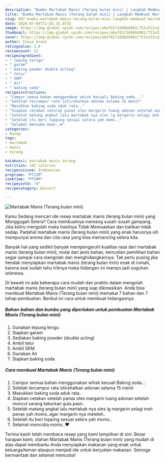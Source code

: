 ```yaml
---
description: "Bumbu Martabak Manis (Terang bulan mini) | Langkah Membuat Martabak Manis (Terang bulan mini) Yang Menggugah Selera"
title: "Bumbu Martabak Manis (Terang bulan mini) | Langkah Membuat Martabak Manis (Terang bulan mini) Yang Menggugah Selera"
slug: 897-bumbu-martabak-manis-terang-bulan-mini-langkah-membuat-martabak-manis-terang-bulan-mini-yang-menggugah-selera
date: 2020-07-04T11:55:15.973Z
image: https://img-global.cpcdn.com/recipes/abef81f1696bb962/751x532cq70/martabak-manis-terang-bulan-mini-foto-resep-utama.jpg
thumbnail: https://img-global.cpcdn.com/recipes/abef81f1696bb962/751x532cq70/martabak-manis-terang-bulan-mini-foto-resep-utama.jpg
cover: https://img-global.cpcdn.com/recipes/abef81f1696bb962/751x532cq70/martabak-manis-terang-bulan-mini-foto-resep-utama.jpg
author: Chase Grant
ratingvalue: 3.8
reviewcount: 12
recipeingredient:
- " tepung terigu"
- " garam"
- " baking powder double acting"
- " telur"
- " SKM"
- " Air"
- " baking soda"
recipeinstructions:
- "Campur semua bahan menggunakan whisk kecuali Baking soda..."
- "Setelah tercampur rata istirahatkan adonan selama 15 menit"
- "Masukkan baking soda aduk rata.."
- "Siapkan cetakan setelah panas oles margarin tuang adonan setelah muncul sarang taburkan gula pasir.."
- "Setelah matang angkat lalu martabak nya oles lg margarin selagi msh panas yah moms..agar margarin nya meleleh.."
- "Setelah itu beri topping sesuai selera yah moms.."
- "Selamat mencoba moms..❤"
categories:
- Resep
tags:
- martabak
- manis
- terang

katakunci: martabak manis terang 
nutrition: 142 calories
recipecuisine: Indonesian
preptime: "PT11M"
cooktime: "PT34M"
recipeyield: "4"
recipecategory: Dessert

---
```



![Martabak Manis (Terang bulan mini)](https://img-global.cpcdn.com/recipes/abef81f1696bb962/751x532cq70/martabak-manis-terang-bulan-mini-foto-resep-utama.jpg)

Kamu Sedang mencari ide resep martabak manis (terang bulan mini) yang Menggugah Selera? Cara membuatnya memang susah-susah gampang. Jika keliru mengolah maka hasilnya Tidak Memuaskan dan bahkan tidak sedap. Padahal martabak manis (terang bulan mini) yang enak harusnya sih mempunyai aroma dan cita rasa yang bisa memancing selera kita.



Banyak hal yang sedikit banyak mempengaruhi kualitas rasa dari martabak manis (terang bulan mini), mulai dari jenis bahan, kemudian pemilihan bahan segar sampai cara mengolah dan menghidangkannya. Tak perlu pusing jika hendak menyiapkan martabak manis (terang bulan mini) enak di rumah, karena asal sudah tahu triknya maka hidangan ini mampu jadi suguhan istimewa.


Di bawah ini ada beberapa cara mudah dan praktis dalam mengolah martabak manis (terang bulan mini) yang siap dikreasikan. Anda bisa membuat Martabak Manis (Terang bulan mini) memakai 7 bahan dan 7 tahap pembuatan. Berikut ini cara untuk membuat hidangannya.

<!--inarticleads1-->

##### Bahan-bahan dan bumbu yang diperlukan untuk pembuatan Martabak Manis (Terang bulan mini):

1. Gunakan  tepung terigu
1. Siapkan  garam
1. Sediakan  baking powder (double acting)
1. Ambil  telur
1. Ambil  SKM
1. Gunakan  Air
1. Siapkan  baking soda




<!--inarticleads2-->

##### Cara membuat Martabak Manis (Terang bulan mini):

1. Campur semua bahan menggunakan whisk kecuali Baking soda...
1. Setelah tercampur rata istirahatkan adonan selama 15 menit
1. Masukkan baking soda aduk rata..
1. Siapkan cetakan setelah panas oles margarin tuang adonan setelah muncul sarang taburkan gula pasir..
1. Setelah matang angkat lalu martabak nya oles lg margarin selagi msh panas yah moms..agar margarin nya meleleh..
1. Setelah itu beri topping sesuai selera yah moms..
1. Selamat mencoba moms..❤




Terima kasih telah membaca resep yang kami tampilkan di sini. Besar harapan kami, olahan Martabak Manis (Terang bulan mini) yang mudah di atas dapat membantu Anda menyiapkan makanan yang enak untuk keluarga/teman ataupun menjadi ide untuk berjualan makanan. Semoga bermanfaat dan selamat mencoba!

